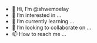 - 👋 Hi, I’m @shwemoelay
- 👀 I’m interested in ...
- 🌱 I’m currently learning ...
- 💞️ I’m looking to collaborate on ...
- 📫 How to reach me ...

<!---
shwemoelay/shwemoelay is a ✨ special ✨ repository because its `README.md` (this file) appears on your GitHub profile.
You can click the Preview link to take a look at your changes.
--->
